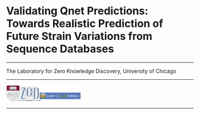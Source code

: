 # Validating Qnet Predictions: Towards Realistic Prediction of Future Strain Variations from Sequence Databases
---

The Laboratory for Zero Knowledge Discovery, University of Chicago 

---

<img src="logo.png" alt="drawing" style="width:200px;"/>

---
